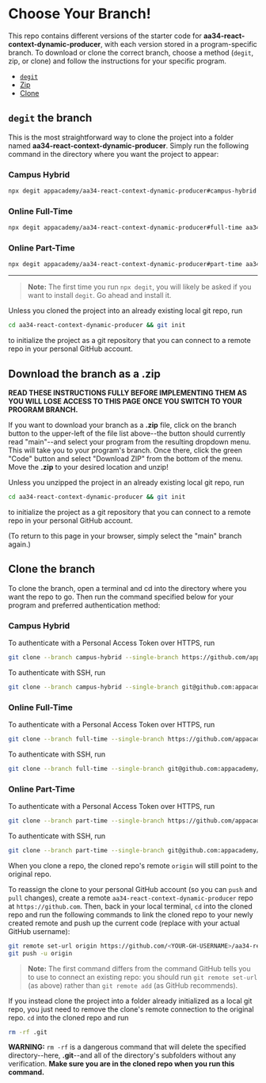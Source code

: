 # Choose Your Branch!

This repo contains different versions of the starter code for **aa34-react-context-dynamic-producer**,
with each version stored in a program-specific branch. To download or clone the
correct branch, choose a method (`degit`, zip, or clone) and follow the
instructions for your specific program.

* [`degit`](#degit-the-branch)
* [Zip](#download-the-branch-as-a-zip)
* [Clone](#clone-the-branch)

## `degit` the branch

This is the most straightforward way to clone the project into a folder named
**aa34-react-context-dynamic-producer**. Simply run the following command in the directory where you want
the project to appear:

### Campus Hybrid

```sh
npx degit appacademy/aa34-react-context-dynamic-producer#campus-hybrid aa34-react-context-dynamic-producer
```

### Online Full-Time

```sh
npx degit appacademy/aa34-react-context-dynamic-producer#full-time aa34-react-context-dynamic-producer
```

### Online Part-Time

```sh
npx degit appacademy/aa34-react-context-dynamic-producer#part-time aa34-react-context-dynamic-producer
```

-----

> **Note:** The first time you run `npx degit`, you will likely be asked if you
> want to install `degit`. Go ahead and install it.  

Unless you cloned the project into an already existing local git repo, run

```sh
cd aa34-react-context-dynamic-producer && git init
```

to initialize the project as a git repository that you can connect to a remote
repo in your personal GitHub account.

## Download the branch as a .zip

**READ THESE INSTRUCTIONS FULLY BEFORE IMPLEMENTING THEM AS YOU WILL LOSE ACCESS
TO THIS PAGE ONCE YOU SWITCH TO YOUR PROGRAM BRANCH.**

If you want to download your branch as a __.zip__ file, click on the branch
button to the upper-left of the file list above--the button should currently
read "main"--and select your program from the resulting dropdown menu. This will
take you to your program's branch. Once there, click the green "Code" button and
select "Download ZIP" from the bottom of the menu. Move the __.zip__ to your
desired location and unzip!

Unless you unzipped the project in an already existing local git repo, run

```sh
cd aa34-react-context-dynamic-producer && git init
```

to initialize the project as a git repository that you can connect to a remote
repo in your personal GitHub account.

(To return to this page in your browser, simply select the "main" branch again.)

## Clone the branch

To clone the branch, open a terminal and cd into the directory where you want
the repo to go. Then run the command specified below for your program and
preferred authentication method:

### Campus Hybrid

To authenticate with a Personal Access Token over HTTPS, run

```sh
git clone --branch campus-hybrid --single-branch https://github.com/appacademy/aa34-react-context-dynamic-producer.git
```

To authenticate with SSH, run

```sh
git clone --branch campus-hybrid --single-branch git@github.com:appacademy/aa34-react-context-dynamic-producer.git
```

### Online Full-Time

To authenticate with a Personal Access Token over HTTPS, run

```sh
git clone --branch full-time --single-branch https://github.com/appacademy/aa34-react-context-dynamic-producer.git
```

To authenticate with SSH, run

```sh
git clone --branch full-time --single-branch git@github.com:appacademy/aa34-react-context-dynamic-producer.git
```

### Online Part-Time

To authenticate with a Personal Access Token over HTTPS, run

```sh
git clone --branch part-time --single-branch https://github.com/appacademy/aa34-react-context-dynamic-producer.git
```

To authenticate with SSH, run

```sh
git clone --branch part-time --single-branch git@github.com:appacademy/aa34-react-context-dynamic-producer.git
```

When you clone a repo, the cloned repo's remote `origin` will still point to the
original repo.

To reassign the clone to your personal GitHub account (so you can `push` and
`pull` changes), create a remote `aa34-react-context-dynamic-producer` repo at `https://github.com`.
Then, back in your local terminal, `cd` into the cloned repo and run the
following commands to link the cloned repo to your newly created remote and push
up the current code (replace <YOUR-GH-USERNAME> with your actual GitHub username):

```sh
git remote set-url origin https://github.com/<YOUR-GH-USERNAME>/aa34-react-context-dynamic-producer
git push -u origin
```

 > **Note:** The first command differs from the command GitHub tells you to use
 > to connect an existing repo: you should run `git remote set-url` (as above)
 > rather than `git remote add` (as GitHub recommends).

 If you instead clone the project into a folder already initialized as a local
 git repo, you just need to remove the clone's remote connection to the original
 repo. `cd` into the cloned repo and run

 ```sh
 rm -rf .git
 ```

**WARNING:** `rm -rf` is a dangerous command that will delete the specified
directory--here, __.git__--and all of the directory's subfolders without any
verification. **Make sure you are in the cloned repo when you run this
command.**
